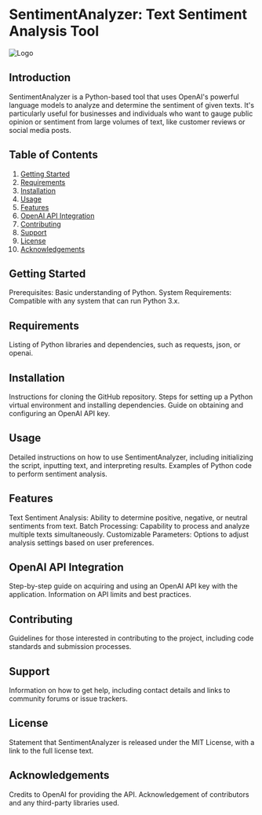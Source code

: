 # SentimentAnalyzer: Text Sentiment Analysis Tool

![Logo](logo.png)

## Introduction
SentimentAnalyzer is a Python-based tool that uses OpenAI's powerful language models to analyze and determine the sentiment of given texts. It's particularly useful for businesses and individuals who want to gauge public opinion or sentiment from large volumes of text, like customer reviews or social media posts.

## Table of Contents
1. [Getting Started](#getting-started)
2. [Requirements](#requirements)
3. [Installation](#installation)
4. [Usage](#usage)
5. [Features](#features)
6. [OpenAI API Integration](#openai-api-integration)
7. [Contributing](#contributing)
8. [Support](#support)
9. [License](#license)
10. [Acknowledgements](#acknowledgements)

## Getting Started
Prerequisites: Basic understanding of Python.
System Requirements: Compatible with any system that can run Python 3.x.

## Requirements
Listing of Python libraries and dependencies, such as requests, json, or openai.

## Installation
Instructions for cloning the GitHub repository.
Steps for setting up a Python virtual environment and installing dependencies.
Guide on obtaining and configuring an OpenAI API key.

## Usage
Detailed instructions on how to use SentimentAnalyzer, including initializing the script, inputting text, and interpreting results.
Examples of Python code to perform sentiment analysis.

## Features
Text Sentiment Analysis: Ability to determine positive, negative, or neutral sentiments from text.
Batch Processing: Capability to process and analyze multiple texts simultaneously.
Customizable Parameters: Options to adjust analysis settings based on user preferences.

## OpenAI API Integration
Step-by-step guide on acquiring and using an OpenAI API key with the application.
Information on API limits and best practices.

## Contributing
Guidelines for those interested in contributing to the project, including code standards and submission processes.

## Support
Information on how to get help, including contact details and links to community forums or issue trackers.

## License
Statement that SentimentAnalyzer is released under the MIT License, with a link to the full license text.

## Acknowledgements
Credits to OpenAI for providing the API.
Acknowledgement of contributors and any third-party libraries used.
